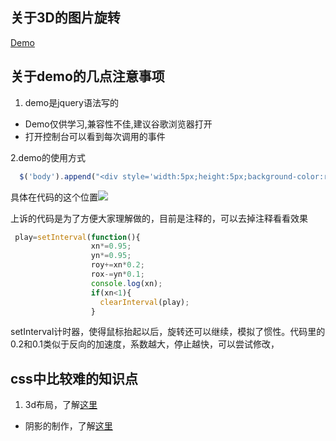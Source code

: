 ## 关于3D的图片旋转
 [Demo](http://himmas.github.io/Himmas_demo/3d-rotate/)
## 关于demo的几点注意事项
1. demo是jquery语法写的
- Demo仅供学习,兼容性不佳,建议谷歌浏览器打开
- 打开控制台可以看到每次调用的事件

2.demo的使用方式

```javascript
  $('body').append("<div style='width:5px;height:5px;background-color:red;position:absolute;top:"+y+"px;left:"+x+"px;'></div>");
```
具体在代码的这个位置![](http://7xrkml.com1.z0.glb.clouddn.com/QQ%E6%88%AA%E5%9B%BE20160426093932.png)

上诉的代码是为了方便大家理解做的，目前是注释的，可以去掉注释看看效果

```javascript
 play=setInterval(function(){
                  xn*=0.95;
                  yn*=0.95;
                  roy+=xn*0.2;
                  rox-=yn*0.1;
                  console.log(xn);
                  if(xn<1){
                    clearInterval(play);
                  }
```
setInterval计时器，使得鼠标抬起以后，旋转还可以继续，模拟了惯性。代码里的0.2和0.1类似于反向的加速度，系数越大，停止越快，可以尝试修改，

## css中比较难的知识点
1. 3d布局，了解[这里](http://www.w3school.com.cn/css3/css3_3dtransform.asp)
- 阴影的制作，了解[这里](http://www.css88.com/book/css/properties/only-webkit/box-reflect.htm)



